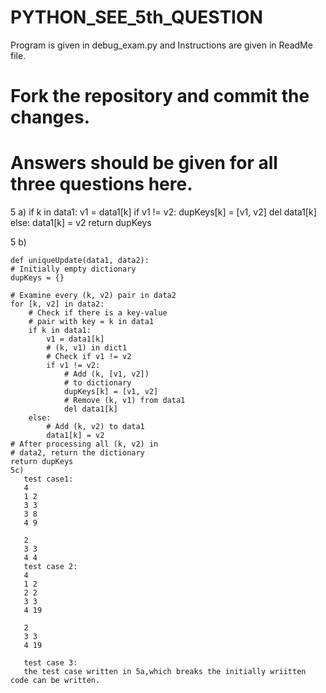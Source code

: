 # PYTHON_SEE_5th_QUESTION
Program is given in debug_exam.py and Instructions are given in ReadMe file.
# Fork the repository and commit the changes.
# Answers should be given for all three questions here.
5 a)
if k in data1:
            v1 = data1[k]
        if v1 != v2:
            dupKeys[k] = [v1, v2]
            del data1[k]
        else:
            data1[k] = v2
    return dupKeys
    

5 b)

    def uniqueUpdate(data1, data2):
    # Initially empty dictionary
    dupKeys = {}

    # Examine every (k, v2) pair in data2
    for [k, v2] in data2:
        # Check if there is a key-value
        # pair with key = k in data1
        if k in data1:
            v1 = data1[k]
            # (k, v1) in dict1
            # Check if v1 != v2
            if v1 != v2:
                # Add (k, [v1, v2])
                # to dictionary                
                dupKeys[k] = [v1, v2]
                # Remove (k, v1) from data1
                del data1[k]
        else:
            # Add (k, v2) to data1
            data1[k] = v2
    # After processing all (k, v2) in
    # data2, return the dictionary
    return dupKeys
    5c)
       test case1:
       4
       1 2
       3 3 
       3 8
       4 9
       
       2
       3 3 
       4 4
       test case 2:
       4
       1 2 
       2 2 
       3 3
       4 19
       
       2 
       3 3
       4 19
       
       test case 3:
       the test case written in 5a,which breaks the initially wriitten code can be written.







